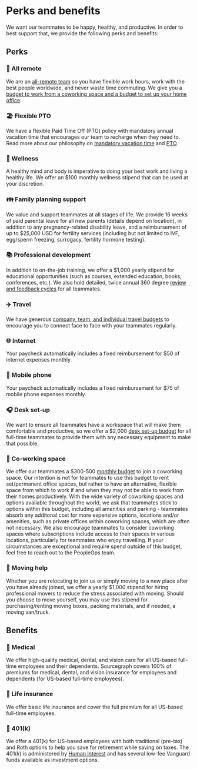 # Perks and benefits

We want our teammates to be happy, healthy, and productive. In order to best support that, we provide the following perks and benefits:

## Perks

### 🏡 All remote

We are an [all-remote team](../company/remote/index.md) so you have flexible work hours, work with the best people worldwide, and never waste time commuting. We give you a [budget to work from a coworking space and a budget to set up your home office](../ops/finance/spending-company-money.md).

### 🏖️ Flexible PTO

We have a flexible Paid Time Off (PTO) policy with mandatory annual vacation time that encourages our team to recharge when they need to. Read more about our philosophy on [mandatory vacation time](https://about.sourcegraph.com/blog/why-vacation-at-tech-companies-should-be-mandatory-better-code-happier-people) and [PTO](https://about.sourcegraph.com/handbook/people-ops/paid-time-off-and-working-hours).

### 🏃 Wellness

A healthy mind and body is imperative to doing your best work and living a healthy life. We offer an $100 monthly wellness stipend that can be used at your discretion.

### 👪 Family planning support

We value and support teammates at all stages of life. We provide 16 weeks of paid parental leave for all new parents (details depend on location), in addition to any pregnancy-related disability leave, and a reimbursement of up to $25,000 USD for fertility services (including but not limited to IVF, egg/sperm freezing, surrogacy, fertility hormone testing).

### 📚 Professional development

In addition to on-the-job training, we offer a $1,000 yearly stipend for educational opportunities (such as courses, extended education, books, conferences, etc.). We also hold detailed, twice annual 360 degree [review and feedback cycles](review-cycles/index.md) for all teammates.

### ✈️ Travel

We have generous [company, team, and individual travel budgets](travel.md) to encourage you to connect face to face with your teammates regularly.

### 🌐 Internet

Your paycheck automatically includes a fixed reimbursement for $50 of internet expenses monthly.

### 📱 Mobile phone

Your paycheck automatically includes a fixed reimbursement for $75 of mobile phone expenses monthly.

### 🎧 Desk set-up

We want to ensure all teammates have a workspace that will make them comfortable and productive, so we offer a $2,000 [desk set-up budget](../ops/finance/spending-company-money.md#desk-set-up) for all full-time teammates to provide them with any necessary equipment to make that possible.

### 🏢 Co-working space

We offer our teammates a $300-500 [monthly budget](../ops/financespending-company-money.md#recurring-expenses) to join a coworking space. Our intention is not for teammates to use this budget to rent set/permanent office spaces, but rather to have an alternative, flexible space from which to work if and when they may not be able to work from their homes productively. With the wide variety of coworking spaces and options available throughout the world, we ask that teammates stick to options within this budget, including all amenities and parking - teammates absorb any additonal cost for more expensive options, locations and/or amenities, such as private offices within coworking spaces, which are often not necessary. We also encourage teammates to consider coworking spaces where subscriptions include access to their spaces in various locations, particularly for teammates who enjoy travelling. If your circumstances are exceptional and require spend outside of this budget, feel free to reach out to the PeopleOps team.

### 🚚 Moving help

Whether you are relocating to join us or simply moving to a new place after you have already joined, we offer a yearly $1,000 stipend for hiring professional movers to reduce the stress associated with moving. Should you choose to move yourself, you may use this stipend for purchasing/renting moving boxes, packing materials, and if needed, a moving van/truck.

## Benefits

### 🏥 Medical

We offer high-quality medical, dental, and vision care for all US-based full-time employees and their dependents. Sourcegraph covers 100% of premiums for medical, dental, and vision insurance for employees and dependents (for US-based full-time employees).

### 🏥 Life insurance

We offer basic life insurance and cover the full premium for all US-based full-time employees.

### 🏦 401(k)

We offer a 401(k) for US-based employees with both traditional (pre-tax) and Roth options to help you save for retirement while saving on taxes. The 401(k) is administered by [Human Interest](https://humaninterest.com/) and has several low-fee Vanguard funds available as investment options.
